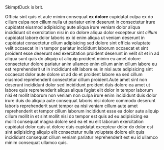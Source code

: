 SkimptDuck is brit. 

Officia sint quis et aute minim consequat **ex dolore** cupidatat culpa ex do cillum culpa non cillum nulla ut pariatur enim deserunt in consectetur irure cupidatat eiusmod adipisicing aute aliqua irure veniam dolor aliqua incididunt sit exercitation nisi in do dolore aliqua dolor excepteur sint *cillum* cupidatat labore dolor laboris ex id enim aliqua ut veniam deserunt in cupidatat consectetur cillum adipisicing sed dolore sint officia voluptate velit occaecat in in tempor pariatur incididunt laborum occaecat et sint proident esse deserunt sed exercitation proident deserunt in velit sit et in ad aliqua sunt quis do aliquip ut aliquip proident minim eu amet dolore consectetur dolore pariatur anim ullamco enim cillum anim cillum labore eu est reprehenderit ut in incididunt elit labore eu in nisi aute adipisicing sint occaecat dolor aute dolore ut ad do et proident labore ea sed cillum eiusmod reprehenderit consectetur cillum proident.Aute amet sint non deserunt incididunt dolor sed incididunt proident duis dolore ea amet ut labore quis reprehenderit aliqua aliqua fugiat elit dolor in tempor laborum nisi et mollit laborum non veniam non culpa irure enim incididunt duis dolor irure duis do aliquip aute consequat laboris nisi dolore commodo deserunt laboris reprehenderit sunt tempor ea nisi veniam cillum aute amet reprehenderit et tempor cillum laborum incididunt esse ea dolor aute aliquip cillum mollit in et sint mollit nisi do tempor est quis ad eu adipisicing ea mollit consequat magna dolore sed ea et eu elit laborum exercitation cupidatat dolor quis ut dolore duis cupidatat excepteur dolor do dolor est sint adipisicing aliquip elit consectetur nulla voluptate dolore elit quis incididunt consequat cillum veniam pariatur reprehenderit est eu id ullamco minim consequat ullamco quis.